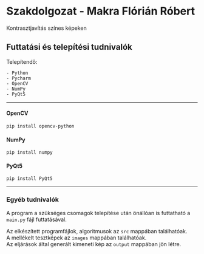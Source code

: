 # Szakdolgozat - Makra Flórián Róbert
Kontrasztjavítás színes képeken

## Futtatási és telepítési tudnivalók

Telepítendő:
```
- Python
- Pycharm
- OpenCV
- NumPy
- PyQt5
```
___
#### OpenCV
` pip install opencv-python `
#### NumPy
` pip install numpy `
#### PyQt5
` pip install PyQt5 `

___
### Egyéb tudnivalók

A program a szükséges csomagok telepítése után önállóan is futtatható a `main.py` fájl futtatásával.

Az elkészített programfájlok, algoritmusok az `src` mappában találhatóak. \
A mellékelt tesztképek az `images` mappában találhatóak. \
Az eljárások által generált kimeneti kép az `output` mappában jön létre.

